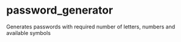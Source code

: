 # password_generator
Generates passwords with required number of letters, numbers and available symbols
